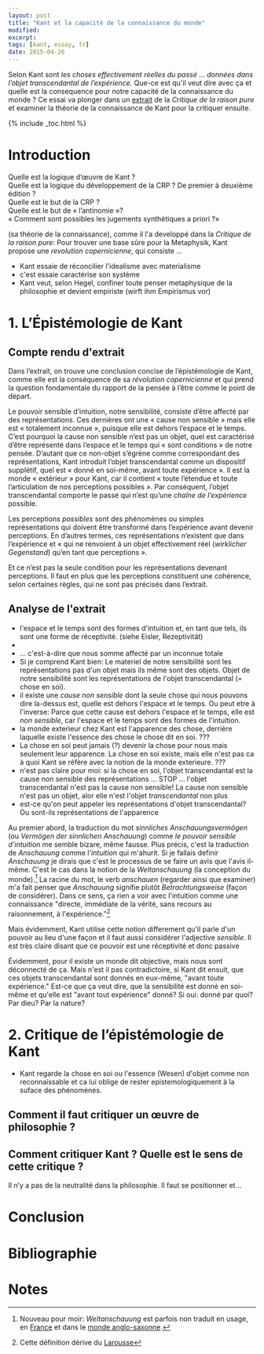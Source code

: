 ```yaml
---
layout: post
title: "Kant et la capacité de la connaissance du monde"
modified:
excerpt:
tags: [kant, essay, fr]
date: 2015-04-26
---
```


Selon Kant sont *les choses effectivement réelles du passé … données dans l’objet transcendantal de l’expérience.* Que-ce est qu'il veut dire avec ça et quelle est la consequence pour notre capacité de la connaissance du monde ? Ce essai va plonger dans un [extrait](/philosophy/kant-text-II/) de la *Critique de la raison pure* et examiner la théorie de la connaissance de Kant pour la critiquer ensuite.


{% include _toc.html %}



# Introduction

Quelle est la logique d’œuvre de Kant ?  
Quelle est la logique du développement de la CRP ? De premier à deuxième édition ?  
Quelle est le but de la CRP ?  
Quelle est le but de « l’antinomie »?  
« Comment sont possibles les jugements synthétiques a priori ?»  

(sa théorie de la connaissance), comme il l'a developpé dans la *Critique de la raison pure*: Pour trouver une base sûre pour la Metaphysik, Kant propose une *revolution copernicienne*, qui consiste ...

+ Kant essaie de réconcilier l'idealisme avec materialisme
+ c'est essaie caractérise son système 
+ Kant veut, selon Hegel, confiner toute penser metaphysique de la philosophie et devient empiriste (wirft ihm Empirismus vor)


# 1. L’Épistémologie de Kant


## Compte rendu d'extrait

Dans l’extrait, on trouve une conclusion concise de l’épistémologie de Kant, comme elle est la conséquence de sa *révolution copernicienne* et qui prend la question fondamentale du rapport de la pensée à l’être comme le point de départ.

Le pouvoir sensible d’intuition, notre sensibilité, consiste d’être affecté par des représentations. Ces dernières ont une « cause non sensible » mais elle est « totalement inconnue », puisque elle est dehors l’espace et le temps. C’est pourquoi la cause non sensible n’est pas un objet, quel est caractérisé d’être représenté dans l’espace et le temps qui « sont conditions » de notre pensée. D’autant que ce non-objet s’égrène comme correspondant des représentations, Kant introduit l’objet transcendantal comme un dispositif supplétif, quel est « donné en soi-même, avant toute expérience ». Il est la monde « extérieur » pour Kant, car il contient « toute l’étendue et toute l’articulation de nos perceptions possibles ». Par conséquent, l’objet transcendantal comporte le passé qui n’est qu’une *chaîne de l’expérience* possible.

Les perceptions *possibles* sont des phénomènes ou simples représentations qui doivent être transformé dans l’expérience avant devenir perceptions. En d’autres termes, ces représentations n’existent que dans l’expérience et « qui ne renvoient à un objet effectivement réel (*wirklicher Gegenstand*) qu’en tant que perceptions ».

Et ce n’est pas la seule condition pour les représentations devenant perceptions. Il faut en plus que les perceptions constituent une cohérence, selon certaines règles, qui ne sont pas précisés dans l’extrait.


## Analyse de l'extrait

+ l'espace et le temps sont des formes d'intuition et, en tant que tels, ils sont une forme de réceptivité. (siehe Eisler, Rezeptivität)  
+ 
+ ... c'est-à-dire que nous somme affecté par un inconnue totale  
+ Si je comprend Kant bien: Le materiel de notre sensibilité sont les représentations pas d'un objet mais ils même sont des objets. Objet de notre sensibilité sont les représentations de l'objet transcendantal (= chose en soi).
+ il existe une *cause non sensible* dont la seule chose qui nous pouvons dire la-dessus est, quelle est dehors l'espace et le temps. Ou peut etre à l'inverse: Parce que cette cause est dehors l'espace et le temps, elle est *non sensible*, car l'espace et le temps sont des formes de l'intuition. 
+ la monde exterieur chez Kant est l'apparence des chose, derrière laquelle existe l'essence des chose le chose dit en soi. ???
+ La chose en soi peut jamais (?) devenir la chose pour nous mais seulement leur apparence. La chose en soi existe, mais elle n'est pas ca à quoi Kant se réfère avec la notion de la monde exterieure. ???
+ n'est pas claire pour moi: si la chose en soi, l'objet transcendantal est la cause non sensible des représentations ... STOP ... l'objet transcendantal n'est pas la cause non sensible! La cause non sensible n'est pas un objet, alor elle n'est l'objet *transcendantal* non plus
+ est-ce qu'on peut appeler les représentations d'objet transcendantal? Ou sont-ils représentations de l'apparence  

Au premier abord, la traduction du mot *sinnliches Anschauungsvermögen* (ou *Vermögen der sinnlichen Anschauung*) comme *le pouvoir sensible d'intuition* me semble bizare, même fausse. Plus précis, c'est la traduction de *Anschauung* comme l'*intuition* qui m'ahurit. Si je fallais definir *Anschauung* je dirais que c'est le processus de se faire un avis que l'avis il-même. C'est le cas dans la notion de la *Weltanschauung* (la conception du monde).[^1] La racine du mot, le verb *anschauen* (regarder ainsi que examiner) m'a fait penser que *Anschauung* signifie plutôt *Betrachtungsweise* (façon de considérer). Dans ce sens, ça rien a voir avec l'intuition comme une connaissance "directe, immédiate de la vérité, sans recours au raisonnement, à l'expérience."[^2]

Mais évidemment, Kant utilise cette notion differement qu'il parle d'un pouvoir au lieu d'une façon et il faut aussi considérer l'adjective *sensible*.
Il est très claire disant que ce pouvoir est une réceptivité et donc passive

Évidemment, pour il existe un monde dit objective, mais nous sont déconnecté de ça. Mais n'est il pas contradictoire, si Kant dit ensuit, que ces objets transcendantal sont donnés en eux-même, "avant toute expérience." Est-ce que ça veut dire, que la sensibilité est donné en soi-même et qu'elle est "avant tout expérience" donné? Si oui: donné par quoi? Par dieu? Par la nature?



# 2. Critique de l’épistémologie de Kant

+ Kant regarde la chose en soi ou l'essence (Wesen) d'objet comme non reconnaissable et ca lui oblige de rester epistemologiquement à la suface des phénomènes.


## Comment il faut critiquer un œuvre de philosophie ?


## Comment critiquer Kant ? Quelle est le sens de cette critique ?

Il n’y a pas de la neutralité dans la philosophie. Il faut se positionner et…



# Conclusion



# Bibliographie



# Notes

[^1]: Nouveau pour moir: *Weltanschauung* est parfois non traduit en usage, en [France](http://fr.wikipedia.org/wiki/Weltanschauung) et dans le [monde anglo-saxonne](http://en.wikipedia.org/wiki/World_view).  
[^2]: Cette définition dérive du [Larousse](http://www.larousse.fr/dictionnaires/francais/intuition/44033)